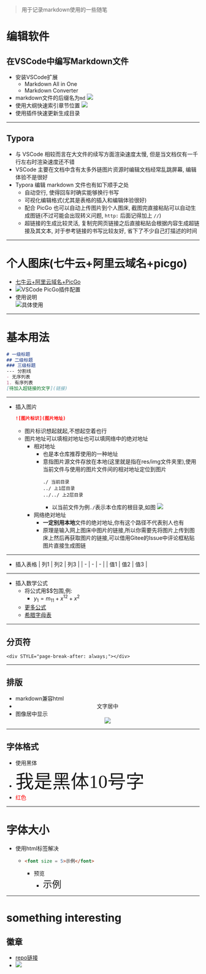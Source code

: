 <!--
 * @Author: your name
 * @Date: 2021-01-22 00:43:47
 * @LastEditTime: 2021-06-14 07:57:47
 * @LastEditors: Please set LastEditors
 * @Description: In User Settings Edit
 * @FilePath: \DailyNotes\Markdown.md
-->
> 用于记录markdown使用的一些随笔

# 编辑软件
## 在VSCode中编写Markdown文件
- 安装VSCode扩展
  - Markdown All in One
  - Markdown Converter
- markdown文件的后缀名为`md`
  ![](res_-daily-notes/img/README/markdown打开.png)
- 使用大纲快速索引章节位置
  ![](res_-daily-notes/img/README/markdown大纲.png)
- 使用插件快速更新生成目录

----
## Typora
- 与 VSCode 相较而言在大文件的续写方面渲染速度太慢, 但是当文档仅有一千行左右时渲染速度还不错
- VSCode 主要在文档中含有太多外链图片资源时编辑文档经常乱跳屏幕, 编辑体验不是很好
- Typora 编辑 markdown 文件也有如下顺手之处
  - 自动空行, 使得回车时确实能够换行书写
  - 可视化编辑格式(尤其是表格的插入和编辑体验很好)
  - 配合 PicGo 也可以自动上传图片到个人图床, 截图完直接粘贴可以自动生成图链(不过可能会出现转义问题, `http:` 后面记得加上 `//`)
  - 超链接的生成比较灵活, 复制完网页链接之后直接粘贴会根据内容生成超链接及其文本, 对于参考链接的书写比较友好, 省下了不少自己打描述的时间



----
# 个人图床(七牛云+阿里云域名+picgo)
- [七牛云+阿里云域名+PicGo](http:cdn.ayusummer233.top/qq_45807032/article/details/113772697)
- ![VSCode PicGo插件配置](http:cdn.ayusummer233.top/img/20210309122224.png)
- 使用说明  
  ![具体使用](http:cdn.ayusummer233.top/img/20210309122603.png)


---
# 基本用法
```markdown
# 一级标题
## 二级标题
### 三级标题
--- 分割线
- 无序列表
1. 有序列表
[待加入超链接的文字](链接)
```

---
- 插入图片
  ```markdown
  ![图片标识](图片地址)
  ```
  - 图片标识想起就起,不想起空着也行
  - 图片地址可以填相对地址也可以填网络中的绝对地址
    - 相对地址
      - 也是本仓库推荐使用的一种地址
      - 意指图片源文件存放在本地(这里就是指在res/img文件夹里),使用当前文件与使用的图片文件间的相对地址定位到图片
        ```
        ./ 当前目录
        ../ 上1层目录
        ../../ 上2层目录
        ``` 
        - 以当前文件为例`./`表示本仓库的根目录,如图
          ![](./res_-daily-notes/img/README/本仓库的根目录.png)
    - 网络绝对地址
      - **一定别用本地**文件的绝对地址,你有这个路径不代表别人也有
      - 原理是输入网上图床中图片的链接,所以你需要先将图片上传到图床上然后再获取图片的链接,可以借用Gitee的Issue中评论框粘贴图片直接生成图链

---
- 插入表格
  | 列1 | 列2 | 列3 |
  | -   | -   | -   |
  | 值1 | 值2 | 值3 |

---
- 插入数学公式
  - 将公式用$$包围,例:
    - $y_1 = m_{11} + x^{12} + x^2$
  - [更多公式](https://blog.csdn.net/konglongdanfo1/article/details/85204312)
  - [希腊字母表](https://blog.csdn.net/krone_/article/details/99710062)

---
## 分页符
```
<div STYLE="page-break-after: always;"></div>
```

-----
## 排版
- markdown兼容html
- <center>文字居中</center>
- 图像居中显示
  <div align=center><img src="http:cdn.ayusummer233.top/img/20210514111630.png" width="  "></div>


----
## 字体格式
- <font face="黑体">使用黑体</font>
- <font face="黑体" size=10>我是黑体10号字</font>
- <font color=red>红色</font>


---
# 字体大小
- 使用html标签解决
  - ```html
    <font size = 5>示例</font>
    ```
    - 预览
      - <font size = 5>示例</font>

---
# something interesting

## 徽章
- [repo链接](https://github.com/RimoChan/unv-shield)   
- ![](https://unv-shield.librian.net/api/unv_shield?code=1&url=https://avatars.githubusercontent.com/u/59549826&scale=2&txt=好!&border=4&barradius=999)



